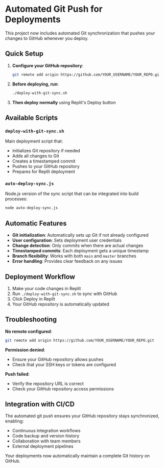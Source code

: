 # Automated Git Push for Deployments

This project now includes automated Git synchronization that pushes your changes to GitHub whenever you deploy.

## Quick Setup

1. **Configure your GitHub repository**:
   ```bash
   git remote add origin https://github.com/YOUR_USERNAME/YOUR_REPO.git
   ```

2. **Before deploying, run**:
   ```bash
   ./deploy-with-git-sync.sh
   ```

3. **Then deploy normally** using Replit's Deploy button

## Available Scripts

### `deploy-with-git-sync.sh`
Main deployment script that:
- Initializes Git repository if needed
- Adds all changes to Git
- Creates a timestamped commit
- Pushes to your GitHub repository
- Prepares for Replit deployment

### `auto-deploy-sync.js`
Node.js version of the sync script that can be integrated into build processes:
```bash
node auto-deploy-sync.js
```

## Automatic Features

- **Git initialization**: Automatically sets up Git if not already configured
- **User configuration**: Sets deployment user credentials
- **Change detection**: Only commits when there are actual changes
- **Timestamped commits**: Each deployment gets a unique timestamp
- **Branch flexibility**: Works with both `main` and `master` branches
- **Error handling**: Provides clear feedback on any issues

## Deployment Workflow

1. Make your code changes in Replit
2. Run `./deploy-with-git-sync.sh` to sync with GitHub
3. Click Deploy in Replit
4. Your GitHub repository is automatically updated

## Troubleshooting

**No remote configured**:
```bash
git remote add origin https://github.com/YOUR_USERNAME/YOUR_REPO.git
```

**Permission denied**:
- Ensure your GitHub repository allows pushes
- Check that your SSH keys or tokens are configured

**Push failed**:
- Verify the repository URL is correct
- Check your GitHub repository access permissions

## Integration with CI/CD

The automated git push ensures your GitHub repository stays synchronized, enabling:
- Continuous integration workflows
- Code backup and version history
- Collaboration with team members
- External deployment pipelines

Your deployments now automatically maintain a complete Git history on GitHub.